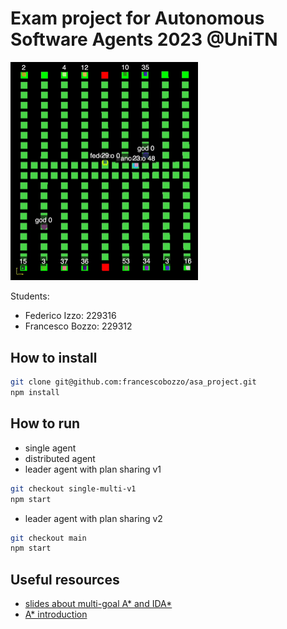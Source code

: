 # Exam project for Autonomous Software Agents 2023 @UniTN

<img src="./assets/game.gif" width="300"/> 

Students:

- Federico Izzo: 229316
- Francesco Bozzo: 229312

## How to install

```bash
git clone git@github.com:francescobozzo/asa_project.git
npm install
```

## How to run

- single agent
- distributed agent
- leader agent with plan sharing v1

```bash
git checkout single-multi-v1
npm start
```

- leader agent with plan sharing v2

```bash
git checkout main
npm start
```


## Useful resources

- [slides about multi-goal A* and IDA*](http://www.cs.cmu.edu/~maxim/classes/robotplanning_sp19/lectures/mgoalastarandida_16350_sp19.pdf)
- [A* introduction](https://www.redblobgames.com/pathfinding/a-star/introduction.html)
